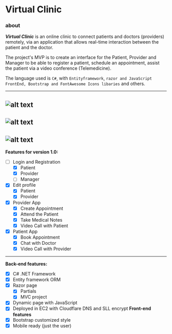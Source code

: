 # Virtual Clinic
### about
***Virtual Clinic*** 
is an online clinic to connect patients and doctors (providers) remotely, via an application that allows real-time interaction between the patient and the doctor.

The project's MVP is to create an interface for the Patient, Provider and Manager to be able to register a patient, schedule an appointment, assist the patient via a video conference (Telemedicine).

The language used is `C#`, with `Entityframework`, `razor and JavaScript FrontEnd, Bootstrap and FontAwesome Icons libaries` and others.

-----------
![alt text](https://imgur.com/GK2zRS6.png)
-----------
![alt text](https://imgur.com/a3Ck4N6.png)
-----------
![alt text](https://imgur.com/aYIKl0a.png)
-----------
**Features for version 1.0:**
 - [ ] Login and Registration
	 - [x] Patient
	 - [x] Provider
	 - [ ] Manager
 - [x] Edit profile
	 - [x] Patient
	 - [x] Provider 
 - [x] Provider App
	 - [x] Create Appointment
	 - [x] Attend the Patient
	 - [x] Take Medical Notes
	 - [x] Video Call with Patient
 - [x] Patient App
	 - [x] Book Appointment
	 - [x] Chat with Doctor
	 - [x] Video Call with Provider
__________
**Back-end features:**
 - [x] C# .NET Framework
 - [x] Entity framework ORM
 - [x] Razor page
	 - [x] Partials
	 - [x] MVC project
 - [x] Dynamic page with JavaScript
 - [x] Deployed in EC2 with Cloudflare DNS and SLL encrypt
**Front-end features**
 - [x] Bootstrap customized style
 - [x] Mobile ready (just the user)
